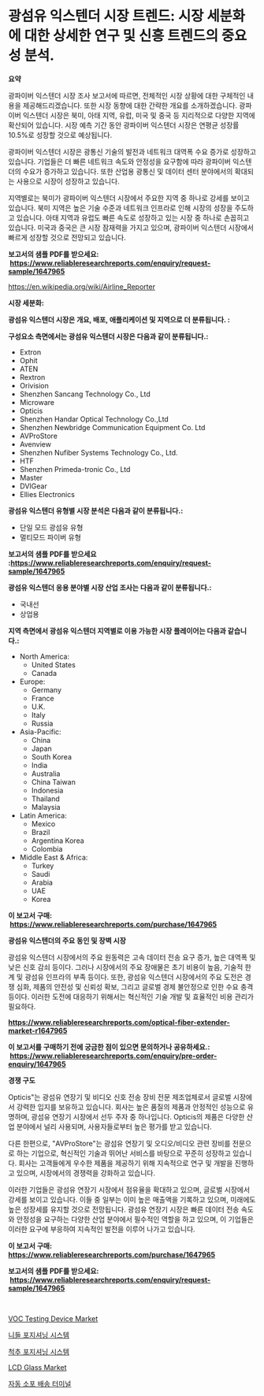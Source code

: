 <p><h1>광섬유 익스텐더 시장 트렌드: 시장 세분화에 대한 상세한 연구 및 신흥 트렌드의 중요성 분석.</h1></p><p><strong>요약</strong></p>
<p><p>광파이버 익스텐더 시장 조사 보고서에 따르면, 전체적인 시장 상황에 대한 구체적인 내용을 제공해드리겠습니다. 또한 시장 동향에 대한 간략한 개요를 소개하겠습니다. 광파이버 익스텐더 시장은 북미, 아태 지역, 유럽, 미국 및 중국 등 지리적으로 다양한 지역에 확산되어 있습니다. 시장 예측 기간 동안 광파이버 익스텐더 시장은 연평균 성장률 10.5%로 성장할 것으로 예상됩니다.</p><p>광파이버 익스텐더 시장은 광통신 기술의 발전과 네트워크 대역폭 수요 증가로 성장하고 있습니다. 기업들은 더 빠른 네트워크 속도와 안정성을 요구함에 따라 광파이버 익스텐더의 수요가 증가하고 있습니다. 또한 산업용 광통신 및 데이터 센터 분야에서의 확대되는 사용으로 시장이 성장하고 있습니다.</p><p>지역별로는 북미가 광파이버 익스텐더 시장에서 주요한 지역 중 하나로 강세를 보이고 있습니다. 북미 지역은 높은 기술 수준과 네트워크 인프라로 인해 시장의 성장을 주도하고 있습니다. 아태 지역과 유럽도 빠른 속도로 성장하고 있는 시장 중 하나로 손꼽히고 있습니다. 미국과 중국은 큰 시장 잠재력을 가지고 있으며, 광파이버 익스텐더 시장에서 빠르게 성장할 것으로 전망되고 있습니다.</p></p>
<p><strong>보고서의 샘플 PDF를 받으세요: &nbsp;<a href="https://www.reliableresearchreports.com/enquiry/request-sample/1647965">https://www.reliableresearchreports.com/enquiry/request-sample/1647965</a></strong></p>
<p><a href="https://en.wikipedia.org/wiki/Airline_Reporter">https://en.wikipedia.org/wiki/Airline_Reporter</a></p>
<p><strong>시장 세분화:</strong></p>
<p><strong> 광섬유 익스텐더 시장은 개요, 배포, 애플리케이션 및 지역으로 더 분류됩니다. :</strong></p>
<p><strong>구성요소 측면에서는 광섬유 익스텐더 시장은 다음과 같이 분류됩니다.:</strong></p>
<p><ul><li>Extron</li><li>Ophit</li><li>ATEN</li><li>Rextron</li><li>Orivision</li><li>Shenzhen Sancang Technology Co., Ltd</li><li>Microware</li><li>Opticis</li><li>Shenzhen Handar Optical Technology Co.,Ltd</li><li>Shenzhen Newbridge Communication Equipment Co. Ltd</li><li>AVProStore</li><li>Avenview</li><li>Shenzhen Nufiber Systems Technology Co., Ltd.</li><li>HTF</li><li>Shenzhen Primeda-tronic Co., Ltd</li><li>Master</li><li>DVIGear</li><li>Ellies Electronics</li></ul></p>
<p><strong> 광섬유 익스텐더 유형별 시장 분석은 다음과 같이 분류됩니다.:</strong></p>
<p><ul><li>단일 모드 광섬유 유형</li><li>멀티모드 파이버 유형</li></ul></p>
<p><strong>보고서의 샘플 PDF를 받으세요 :<a href="https://www.reliableresearchreports.com/enquiry/request-sample/1647965">https://www.reliableresearchreports.com/enquiry/request-sample/1647965</a></strong></p>
<p><strong> 광섬유 익스텐더 응용 분야별 시장 산업 조사는 다음과 같이 분류됩니다.:</strong></p>
<p><ul><li>국내선</li><li>상업용</li></ul></p>
<p><strong>지역 측면에서 광섬유 익스텐더 지역별로 이용 가능한 시장 플레이어는 다음과 같습니다.:</strong></p>
<p><ul>
    <li>
        North America:
        <ul>
            <li>United States</li>
            <li>Canada</li>
        </ul>
    </li>
    <li>
        Europe:
        <ul>
            <li>Germany</li>
            <li>France</li>
            <li>U.K.</li>
            <li>Italy</li>
            <li>Russia</li>
        </ul>
    </li>
    <li>
        Asia-Pacific:
        <ul>
            <li>China</li>
            <li>Japan</li>
            <li>South Korea</li>
            <li>India</li>
            <li>Australia</li>
            <li>China Taiwan</li>
            <li>Indonesia</li>
            <li>Thailand</li>
            <li>Malaysia</li>
        </ul>
    </li>
    <li>
        Latin America:
        <ul>
            <li>Mexico</li>
            <li>Brazil</li>
            <li>Argentina Korea</li>
            <li>Colombia</li>
        </ul>
    </li>
    <li>
        Middle East & Africa:
        <ul>
            <li>Turkey</li>
            <li>Saudi</li>
            <li>Arabia</li>
            <li>UAE</li>
            <li>Korea</li>
        </ul>
    </li>
    </ul></p>
<p><strong>이 보고서 구매: &nbsp;<a href="https://www.reliableresearchreports.com/purchase/1647965">https://www.reliableresearchreports.com/purchase/1647965</a></strong></p>
<p><strong>광섬유 익스텐더의 주요 동인 및 장벽 시장</strong></p>
<p><p>광섬유 익스텐더 시장에서의 주요 원동력은 고속 데이터 전송 요구 증가, 높은 대역폭 및 낮은 신호 감쇠 등이다. 그러나 시장에서의 주요 장애물은 초기 비용이 높음, 기술적 한계 및 광섬유 인프라의 부족 등이다. 또한, 광섬유 익스텐더 시장에서의 주요 도전은 경쟁 심화, 제품의 안전성 및 신뢰성 확보, 그리고 글로벌 경제 불안정으로 인한 수요 충격 등이다. 이러한 도전에 대응하기 위해서는 혁신적인 기술 개발 및 효율적인 비용 관리가 필요하다.</p></p>
<p><strong><a href="https://www.reliableresearchreports.com/optical-fiber-extender-market-r1647965">https://www.reliableresearchreports.com/optical-fiber-extender-market-r1647965</a></strong></p>
<p><strong>이 보고서를 구매하기 전에 궁금한 점이 있으면 문의하거나 공유하세요.: &nbsp;<a href="https://www.reliableresearchreports.com/enquiry/pre-order-enquiry/1647965">https://www.reliableresearchreports.com/enquiry/pre-order-enquiry/1647965</a></strong></p>
<p><strong>경쟁 구도</strong></p>
<p><p>Opticis"는 광섬유 연장기 및 비디오 신호 전송 장비 전문 제조업체로서 글로벌 시장에서 강력한 입지를 보유하고 있습니다. 회사는 높은 품질의 제품과 안정적인 성능으로 유명하며, 광섬유 연장기 시장에서 선두 주자 중 하나입니다. Opticis의 제품은 다양한 산업 분야에서 널리 사용되며, 사용자들로부터 높은 평가를 받고 있습니다.</p><p>다른 한편으로, "AVProStore"는 광섬유 연장기 및 오디오/비디오 관련 장비를 전문으로 하는 기업으로, 혁신적인 기술과 뛰어난 서비스를 바탕으로 꾸준히 성장하고 있습니다. 회사는 고객들에게 우수한 제품을 제공하기 위해 지속적으로 연구 및 개발을 진행하고 있으며, 시장에서의 경쟁력을 강화하고 있습니다.</p><p>이러한 기업들은 광섬유 연장기 시장에서 점유율을 확대하고 있으며, 글로벌 시장에서 강세를 보이고 있습니다. 이들 중 일부는 이미 높은 매출액을 기록하고 있으며, 미래에도 높은 성장세를 유지할 것으로 전망됩니다. 광섬유 연장기 시장은 빠른 데이터 전송 속도와 안정성을 요구하는 다양한 산업 분야에서 필수적인 역할을 하고 있으며, 이 기업들은 이러한 요구에 부응하여 지속적인 발전을 이루어 나가고 있습니다.</p></p>
<p><strong>이 보고서 구매: &nbsp; <a href="https://www.reliableresearchreports.com/purchase/1647965">https://www.reliableresearchreports.com/purchase/1647965</a></strong></p>
<p><strong>보고서의 샘플 PDF를 받으세요: &nbsp;<a href="https://www.reliableresearchreports.com/enquiry/request-sample/1647965">https://www.reliableresearchreports.com/enquiry/request-sample/1647965</a></strong><strong></strong></p>
<p>&nbsp;</p>
<p><p><a href="https://issuu.com/reportprime-2/docs/voc-testing-device-market-size-2030.pptx">VOC Testing Device Market</a></p><p><a href="https://github.com/KellyLyncyh543964/Market-Research-Report-List-3/blob/main/207649165241.md">니들 포지셔닝 시스템</a></p><p><a href="https://github.com/rcabello548/Market-Research-Report-List-3/blob/main/785343665242.md">척추 포지셔닝 시스템</a></p><p><a href="https://medium.com/@luke.bailey5468/strategic-insights-into-global-lcd-glass-market-trends-2024-2031-covered-in-147-pages-db99fdc7131e">LCD Glass Market</a></p><p><a href="https://medium.com/@conradkirrlin76575/%EC%9E%90%EB%8F%99-%EC%86%A1%EA%B8%89%EB%A3%8C-%ED%84%B0%EB%AF%B8%EB%84%90-%EC%8B%9C%EC%9E%A5-%EA%B7%9C%EB%AA%A8%EB%8A%94-13-9-%EC%9D%98-%EC%97%B0%ED%8F%89%EA%B7%A0-%EC%84%B1%EC%9E%A5%EB%A5%A0%EB%A1%9C-%EC%84%B1%EC%9E%A5%ED%95%98%EA%B3%A0-%EC%9E%88%EC%9C%BC%EB%A9%B0-%EC%9D%B4-%EB%B3%B4%EA%B3%A0%EC%84%9C%EB%8A%94-%EC%9C%A0%ED%98%95-%EC%9D%91%EC%9A%A9-%EC%84%B1%EC%9E%A5-%EB%B0%8F-2024%EB%85%84%EB%B6%80%ED%84%B0-2031%EB%85%84%EA%B9%8C%EC%A7%80%EC%9D%98-%EC%98%88%EC%B8%A1-%EB%B6%84%EC%84%9D%EC%9D%84-%EB%8B%A4%EB%A3%B9%EB%8B%88%EB%8B%A4-96e06cf04e89">자동 소포 배송 터미널</a></p></p>
